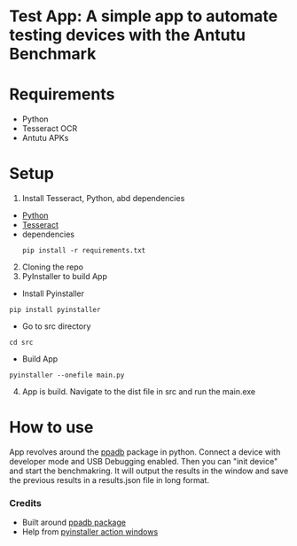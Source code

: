 # Test App: A simple app to automate testing devices with the Antutu Benchmark

# Requirements
- Python
- Tesseract OCR
- Antutu APKs

# Setup

1. Install Tesseract, Python, abd dependencies
  - [Python](https://www.python.org/downloads/)
  - [Tesseract](https://github.com/UB-Mannheim/tesseract/wiki)
  - dependencies
    ```
    pip install -r requirements.txt
    ```
2. Cloning the repo
3. PyInstaller to build App
  - Install Pyinstaller
  ```
  pip install pyinstaller
  ```
  - Go to src directory
  ```
  cd src
  ```
  - Build App
  ```
  pyinstaller --onefile main.py
  ```
4. App is build. Navigate to the dist file in src and run the main.exe

# How to use

App revolves around the [ppadb](https://pypi.org/project/pure-python-adb/) package in python. Connect a device with developer mode and USB Debugging enabled. Then you can "init device" and start the benchmakring. It will output the results in the window and save the previous results in a results.json file in long format.

### Credits
- Built around [ppadb package](https://github.com/Swind/pure-python-adb/stargazers)
- Help from [pyinstaller action windows](https://github.com/JackMcKew/pyinstaller-action-windows)


